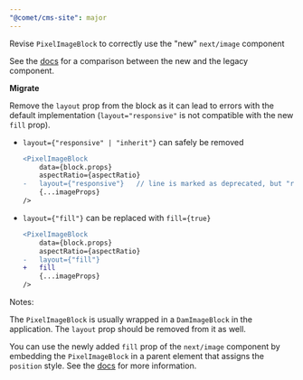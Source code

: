```yaml
---
"@comet/cms-site": major
---
```


Revise `PixelImageBlock` to correctly use the "new" `next/image` component

See the [docs](https://nextjs.org/docs/pages/api-reference/components/image-legacy#comparison) for a comparison between the new and the legacy component.

**Migrate**

Remove the `layout` prop from the block as it can lead to errors with the default implementation (`layout="responsive"` is not compatible with the new `fill` prop).

- `layout={"responsive" | "inherit"}` can safely be removed

    ```diff
    <PixelImageBlock 
        data={block.props}
        aspectRatio={aspectRatio}
    -   layout={"responsive"}   // line is marked as deprecated, but "responsive" must be removed 
        {...imageProps} 
    />
    ```

- `layout={"fill"}` can be replaced with `fill={true}`

    ```diff
    <PixelImageBlock 
        data={block.props}
        aspectRatio={aspectRatio}
    -   layout={"fill"}
    +   fill
        {...imageProps} 
    />
    ```

Notes: 

The `PixelImageBlock` is usually wrapped in a `DamImageBlock` in the application. The `layout` prop should be removed from it as well.

You can use the newly added `fill` prop of the `next/image` component by embedding the `PixelImageBlock` in a parent element that assigns the `position` style. See the [docs](https://nextjs.org/docs/pages/api-reference/components/image#fill) for more information. 
